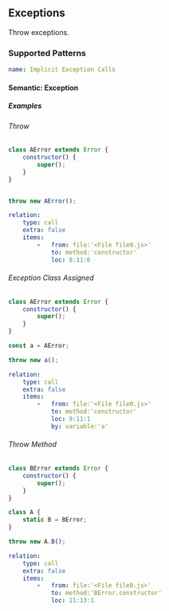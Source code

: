 ## Exceptions

Throw exceptions.

### Supported Patterns

```yaml 
name: Implicit Exception Calls
```

#### Semantic: Exception

##### Examples

###### Throw

<!--pycg:exceptions/raise-->

```js
class AError extends Error {
    constructor() {
        super();
    }
}


throw new AError();
```

```yaml
relation:
    type: call
    extra: false
    items:
        -   from: file:'<File file0.js>'
            to: method:'constructor'
            loc: 8:11:6
```

###### Exception Class Assigned

<!--pycg:exceptions/raise_assigned-->

```js
class AError extends Error {
    constructor() {
        super();
    }
}

const a = AError;

throw new a();
```

```yaml
relation:
    type: call
    extra: false
    items:
        -   from: file:'<File file0.js>'
            to: method:'constructor'
            loc: 9:11:1
            by: variable:'a'
```

###### Throw Method

<!--pycg:exceptions/raise_attr-->

```js
class BError extends Error {
    constructor() {
        super();
    }
}

class A {
    static B = BError;
}

throw new A.B();
```

```yaml
relation:
    type: call
    extra: false
    items:
        -   from: file:'<File file0.js>'
            to: method:'BError.constructor'
            loc: 11:13:1
```

<!-- This is a highly dynamic feature, so we can't really do much with it.

#### Semantic: Generator.return()

```text
https://developer.mozilla.org/en-US/docs/Web/JavaScript/Reference/Global_Objects/Generator/return
```

##### Examples

###### Using with a try-finally block

```js
function func1() {
    console.log('func1')
};

function func2() {
    console.log('func2')
};

function func3() {
    console.log('func3')
};

function* gen() {
    yield func1;
    try {
        yield func2;
        yield func3;
    } finally {
        yield func4;
    }
}

const g = gen();

g.next().value();       // func1 called, output `func1`
g.next().value();       // func2
g.return().value();     // func4 (The control flow must be inside the try block)
```
